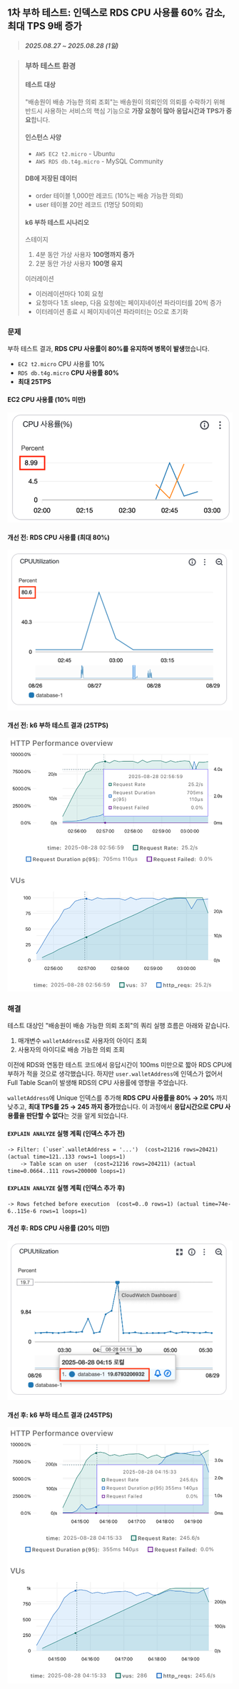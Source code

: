 ## 1차 부하 테스트: 인덱스로 RDS CPU 사용률 60% 감소, 최대 TPS 9배 증가

> ##### 2025.08.27 ~ 2025.08.28 (1일)

> ### 부하 테스트 환경
> 
> #### 테스트 대상
> 
> "배송원이 배송 가능한 의뢰 조회"는 배송원이 의뢰인의 의뢰를 수락하기 위해 반드시 사용하는 서비스의 핵심 기능으로 **가장 요청이 많아 응답시간과 TPS가 중요**합니다.
> 
> #### 인스턴스 사양
> 
> - `AWS EC2 t2.micro` - Ubuntu
> - `AWS RDS db.t4g.micro` - MySQL Community
> 
> #### DB에 저장된 데이터
> 
> - order 테이블 1,000만 레코드 (10%는 배송 가능한 의뢰)
> - user 테이블 20만 레코드 (1명당 50의뢰)
> 
> #### k6 부하 테스트 시나리오
> 
> 스테이지
> 
> 1. 4분 동안 가상 사용자 **100명까지 증가**
> 2. 2분 동안 가상 사용자 **100명 유지**
> 
> 이러레이션
> 
> - 이러레이션마다 10회 요청
> - 요청마다 1초 sleep, 다음 요청에는 페이지네이션 파라미터를 20씩 증가
> - 이터레이션 종료 시 페이지네이션 파라미터는 0으로 초기화

### 문제

<!-- - 누가
- 어디서
  - AWS환경에서
- 언제
  - 부하테스트를 할때
- 왜
  - CPU사용률이 10%미만이지만 RDS는 높았음 TPS낮음

- 무엇을
  - user테이블 지갑주소에
- 어떻게
  - 인덱스 걸었음
- 성과
  - TPS 높아짐, RDS부하 낮춤 -->

부하 테스트 결과, **RDS CPU 사용률이 80%를 유지하며 병목이 발생**했습니다.

- `EC2 t2.micro` CPU 사용률 10%
- `RDS db.t4g.micro` **CPU 사용률 80%**
- **최대 25TPS**

#### EC2 CPU 사용률 (10% 미만)

![EC2 CPU 사용률 (10% 미만)](<1 RDS CPU 병목 발생/EC2 CPU 사용률.png>)

#### 개선 전: RDS CPU 사용률 (최대 80%)

![개선 전: RDS CPU 사용률 (최대 80%)](<1 RDS CPU 병목 발생/개선 전: RDS CPU 사용률 (최대 80).png>)

#### 개선 전: k6 부하 테스트 결과 (25TPS)

![개선 전: k6 부하 테스트 결과 (25TPS)](<1 RDS CPU 병목 발생/개선 전: k6 부하 테스트 결과 (25TPS).png>)

### 해결

테스트 대상인 "배송원이 배송 가능한 의뢰 조회"의 쿼리 실행 흐름은 아래와 같습니다.

1. 매개변수 `walletAddress`로 사용자의 아이디 조회
2. 사용자의 아이디로 배송 가능한 의뢰 조회

이전에 RDS와 연동한 테스트 코드에서 응답시간이 100ms 미만으로 짧아 RDS CPU에 부하가 적을 것으로 생각했습니다. 하지만 `user.walletAddress`에 인덱스가 없어서 Full Table Scan이 발생해 RDS의 CPU 사용률에 영향을 주었습니다.

`walletAddress`에 Unique 인덱스를 추가해 **RDS CPU 사용률을 80% → 20%** 까지 낮추고, **최대 TPS를 25 → 245 까지 증가**했습니다. 이 과정에서 **응답시간으로 CPU 사용률을 판단할 수 없다**는 것을 알게 되었습니다.

#### `EXPLAIN ANALYZE` 실행 계획 (인덱스 추가 전)

```log
-> Filter: (`user`.walletAddress = '...')  (cost=21216 rows=20421) (actual time=121..133 rows=1 loops=1)
    -> Table scan on user  (cost=21216 rows=204211) (actual time=0.0664..111 rows=200000 loops=1)
```

#### `EXPLAIN ANALYZE` 실행 계획 (인덱스 추가 후)

```log
-> Rows fetched before execution  (cost=0..0 rows=1) (actual time=74e-6..115e-6 rows=1 loops=1)
```

#### 개선 후: RDS CPU 사용률 (20% 미만)

![개선 후: RDS CPU 사용률 (20% 미만)](<1 RDS CPU 병목 해결/개선 후: RDS CPU 사용률 (20).png>)

#### 개선 후: k6 부하 테스트 결과 (245TPS)

![개선 후: k6 부하 테스트 결과 (245TPS)](<1 RDS CPU 병목 해결/개선 후: k6 부하 테스트 결과 (245TPS).png>)

